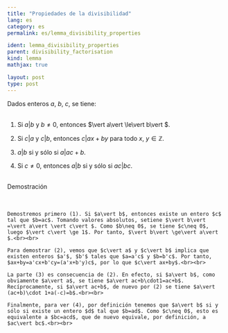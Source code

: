 ```yaml
---
title: "Propiedades de la divisibilidad"
lang: es
category: es
permalink: es/lemma_divisibility_properties

ident: lemma_divisibility_properties
parent: divisibility_factorisation
kind: lemma
mathjax: true

layout: post
type: post
---
```


<div>

Dados enteros $a$, $b$, $c$, se tiene:<br><br>

1. Si $a\vert b$ y $b\neq 0$, entonces $\vert a\vert \le\vert b\vert $.<br>

2. Si $c\vert a$ y $c\vert b$, entonces $c\vert ax+by$ para todo $x$, $y\in\mathbb{Z}$.<br>

3. $a\vert b$ si y sólo si $a\vert ac+b$.<br>

4. Si $c\neq 0$, entonces $a\vert b$ si y sólo si $ac\vert bc$.<br><br>

<div class="bcblue boxdissap">
    Demostración
</div><br><br>

<div class="dissap">

    Demostremos primero (1). Si $a\vert b$, entonces existe un entero $c$ tal que $b=ac$. Tomando valores absolutos, setiene $\vert b\vert =\vert a\vert \vert c\vert $. Como $b\neq 0$, se tiene $c\neq 0$, luego $\vert c\vert \ge 1$. Por tanto, $\vert b\vert \ge\vert a\vert $.<br><br>

    Para demostrar (2), vemos que $c\vert a$ y $c\vert b$ implica que existen enteros $a'$, $b'$ tales que $a=a'c$ y $b=b'c$. Por tanto, $ax+by=a'cx+b'cy=(a'x+b'y)c$, por lo que $c\vert ax+by$.<br><br>

    La parte (3) es consecuencia de (2). En efecto, si $a\vert b$, como obviamente $a\vert a$, se tiene $a\vert ac+b\cdot1=ac+b$. Recíprocamente, si $a\vert ac+b$, de nuevo por (2) se tiene $a\vert (ac+b)\cdot 1+a(-c)=b$.<br><br>

    Finalmente, para ver (4), por definición tenemos que $a\vert b$ si y sólo si existe un entero $d$ tal que $b=ad$. Como $c\neq 0$, esto es equivalente a $bc=acd$, que de nuevo equivale, por definición, a $ac\vert bc$.<br><br>

</div>

</div>
